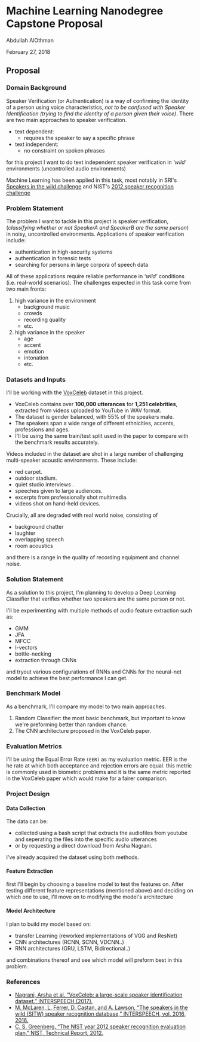 # Machine Learning Nanodegree Capstone Proposal
Abdullah AlOthman

February 27, 2018
## Proposal

### Domain Background
Speaker Verification (or Authentication) is a way of confirming the identity of a person using voice characteristics, _not to be confused with Speaker Identification (trying to find the identity of a person given their voice)_.
There are two main approaches to speaker verification.
- text dependent:
	- requires the speaker to say a specific phrase
- text independent:
	- no constraint on spoken phrases

for this project I want to do text independent speaker verification in _'wild'_ environments (uncontrolled audio environments)

Machine Learning has been applied in this task, most notably in SRI's [Speakers in the wild challenge][2] and NIST's [2012 speaker recognition challenge][3]


### Problem Statement
The problem I want to tackle in this project is speaker verification, (_classifying whether or not SpeakerA and SpeakerB are the same person_) in noisy, uncontrolled environments.
Applications of speaker verification include:
- authentication in high-security systems
- authentication in forensic tests
- searching for persons in large corpora of speech data

All of these applications require reliable performance in _‘wild’_ conditions (i.e. real-world scenarios). The challenges expected in this task come from two main fronts:
1. high variance in the environment
	- background music
	- crowds
	- recording quality
	- etc.
2. high variance in the speaker
	- age
	- accent
	- emotion
	- intonation
	- etc.


### Datasets and Inputs
I'll be working with the [VoxCeleb](http://www.robots.ox.ac.uk/~vgg/data/voxceleb/) dataset in this project.
- VoxCeleb contains over **100,000 utterances** for **1,251 celebrities**, extracted from videos uploaded to YouTube in WAV format.
- The dataset is gender balanced, with 55% of the speakers male.
- The speakers span a wide range of different ethnicities, accents, professions and ages.
- I'll be using the same train/test split used in the paper to compare with the benchmark results accurately.

Videos included in the dataset are shot in a large number of challenging multi-speaker acoustic environments.
These include:

- red carpet.
- outdoor stadium.
- quiet studio interviews .
- speeches given to large audiences.
- excerpts from professionally shot multimedia.
- videos shot on hand-held devices.

Crucially, all are degraded with real world noise, consisting of

- background chatter
- laughter
- overlapping speech
- room acoustics

and there is a range in the quality of recording equipment and channel noise.


### Solution Statement
As a solution to this project, I'm planning to develop a Deep Learning Classifier
that verifies whether two speakers are the same person or not.

I'll be experimenting with multiple methods of audio feature extraction such as:
- GMM
- JFA
- MFCC
- I-vectors
- bottle-necking
- extraction through CNNs

and tryout various configurations of RNNs and CNNs for the neural-net model to achieve the best performance I can get.

### Benchmark Model
As a benchmark, I'll compare my model to two main approaches.
1. Random Classifier: the most basic benchmark, but important to know we're preforming better than random chance.
2. The CNN architecture proposed in the VoxCeleb paper.


### Evaluation Metrics
I'll be using the Equal Error Rate `(EER)` as my evaluation metric.
EER is the he rate at which both acceptance and rejection errors are equal. this metric is commonly used in biometric problems and it is the same metric reported in the VoxCeleb paper which would make for a fairer comparison.


### Project Design
#### Data Collection
The data can be:
- collected using a bash script that extracts the audiofiles from youtube and seperating the files into the specific audio utterances
- or by requesting a direct download from Arsha Nagrani.

I've already acquired the dataset using both methods.
#### Feature Extraction
first I'll begin by choosing a baseline model to test the features on. After testing different feature representations (mentioned above) and deciding on which one to use, I'll move on to
modifying the model's architecture
#### Model Architecture
I plan to build my model based on:
- transfer Learning (reworked implementations of VGG and ResNet)
- CNN architectures (RCNN, SCNN, VDCNN..)
- RNN architectures (GRU, LSTM, Bidirectional..)

and combinations thereof and see which model will preform best in this problem.
### References
- [Nagrani, Arsha et al. “VoxCeleb: a large-scale speaker identification dataset.” INTERSPEECH (2017).][1]
- [M. McLaren, L. Ferrer, D. Castan, and A. Lawson, “The speakers in the wild (SITW) speaker recognition database,” INTERSPEECH, vol. 2016, 2016.][2]
- [C. S. Greenberg, “The NIST year 2012 speaker recognition evaluation plan,” NIST, Technical Report, 2012.][3]


[1]: https://arxiv.org/abs/1706.08612
[2]: http://www.speech.sri.com/projects/sitw/
[3]: https://www.nist.gov/multimodal-information-group/speaker-recognition-evaluation-2012
